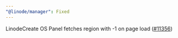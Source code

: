 ```yaml
---
"@linode/manager": Fixed
---
```


LinodeCreate OS Panel fetches region with -1 on page load ([#11356](https://github.com/linode/manager/pull/11356))
